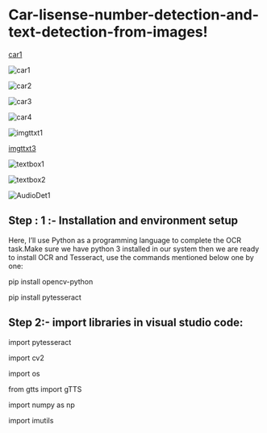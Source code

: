 # Car-lisense-number-detection-and-text-detection-from-images!
[car1](https://user-images.githubusercontent.com/64628178/150674440-ad2165e4-7b55-4a79-ac46-29b5fbdd58fa.PNG)

![car1](https://user-images.githubusercontent.com/64628178/150674444-18515420-0063-4278-b468-1c694ce5a107.PNG)

![car2](https://user-images.githubusercontent.com/64628178/150674447-d68cb07f-6090-4a3a-8cf2-9a164e8d5f92.PNG)

![car3](https://user-images.githubusercontent.com/64628178/150674448-df04b8f9-6d85-4144-b8a6-5cfafcd7f7b9.PNG)

![car4](https://user-images.githubusercontent.com/64628178/150674455-fe40a573-8877-43de-999b-d21d3924549b.PNG)

![imgttxt1](https://user-images.githubusercontent.com/64628178/150674465-ba4a7196-5101-4110-9cd4-a56519c4061a.PNG)

[imgttxt3](https://user-images.githubusercontent.com/64628178/150674474-108dd578-ace7-4ce3-bc7f-800820561258.PNG)

![textbox1](https://user-images.githubusercontent.com/64628178/150674480-bdd939ab-9420-4725-93a4-dd2eeb21727c.PNG)

![textbox2](https://user-images.githubusercontent.com/64628178/150674482-e895b1c9-0bd7-4bb3-b828-6045c129c740.PNG)

![AudioDet1](https://user-images.githubusercontent.com/64628178/150674502-7a51b555-70d8-452f-8d7e-1e213a29f020.PNG)

## Step : 1 :- Installation and environment setup

Here, I’ll use Python as a programming language to complete the OCR task.Make sure we have python 3 installed in our system then we are ready to install OCR and Tesseract, use the commands mentioned below one by one:

pip install opencv-python

pip install pytesseract

## Step 2:-  import libraries in visual studio code:

import pytesseract

import cv2

import os

from gtts import gTTS

import numpy as np

import imutils
